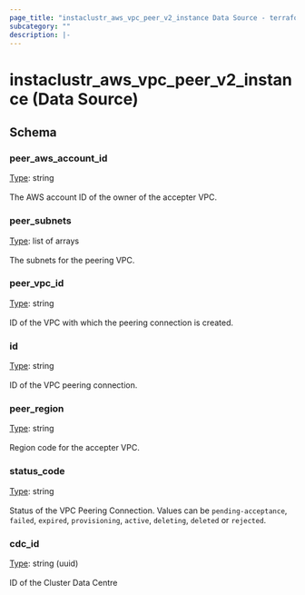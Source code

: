 ```yaml
---
page_title: "instaclustr_aws_vpc_peer_v2_instance Data Source - terraform-provider-instaclustr"
subcategory: ""
description: |-
---
```


# instaclustr_aws_vpc_peer_v2_instance (Data Source)

## Schema
### peer_aws_account_id<br>
<ins>Type</ins>: string<br>
<br>The AWS account ID of the owner of the accepter VPC.
### peer_subnets<br>
<ins>Type</ins>: list of arrays<br>
<br>The subnets for the peering VPC.
### peer_vpc_id<br>
<ins>Type</ins>: string<br>
<br>ID of the VPC with which the peering connection is created.
### id<br>
<ins>Type</ins>: string<br>
<br>ID of the VPC peering connection.
### peer_region<br>
<ins>Type</ins>: string<br>
<br>Region code for the accepter VPC.
### status_code<br>
<ins>Type</ins>: string<br>
<br>Status of the VPC Peering Connection. Values can be `pending-acceptance`, `failed`, `expired`, `provisioning`, `active`, `deleting`, `deleted` or `rejected`.
### cdc_id<br>
<ins>Type</ins>: string (uuid)<br>
<br>ID of the Cluster Data Centre

